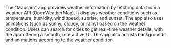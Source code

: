 The "Mausam" app provides weather information by fetching data from a weather API (OpenWeatherMap). It displays weather conditions such as temperature, humidity, wind speed, sunrise, and sunset. The app also uses animations (such as sunny, cloudy, or rainy) based on the weather condition. Users can search for cities to get real-time weather details, with the app offering a smooth, interactive UI. The app also adjusts backgrounds and animations according to the weather condition.

